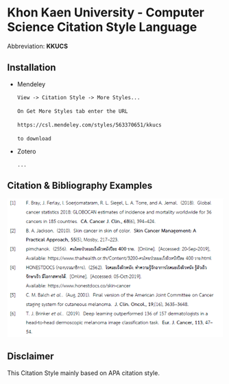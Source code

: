 # Khon Kaen University - Computer Science Citation Style Language

Abbreviation: **KKUCS**

## Installation

- Mendeley
  
  ```
  View -> Citation Style -> More Styles...

  On Get More Styles tab enter the URL 

  https://csl.mendeley.com/styles/563370651/kkucs

  to download
  ```
- Zotero
  ```
  ...
  ```

## Citation & Bibliography Examples

  ![png](./docs/bibliography.png)

## Disclaimer
  
  This Citation Style mainly based on APA citation style.